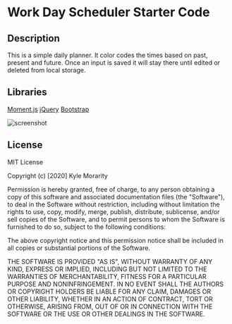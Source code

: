 # Work Day Scheduler Starter Code

## Description
This is a simple daily planner. It color codes the times based on past, present and future. Once an input is saved it will stay there until edited or deleted from local storage.

## Libraries
[Moment.js](https://momentjs.com/)
[jQuery](https://jquery.com/)
[Bootstrap](https://getbootstrap.com/)





![screenshot](https://user-images.githubusercontent.com/67935542/92414654-09868800-f10a-11ea-8fd2-9ebc24567a93.png)


## License
MIT License

Copyright (c) [2020] Kyle Morarity

Permission is hereby granted, free of charge, to any person obtaining a copy of this software and associated documentation files (the "Software"), to deal in the Software without restriction, including without limitation the rights to use, copy, modify, merge, publish, distribute, sublicense, and/or sell copies of the Software, and to permit persons to whom the Software is furnished to do so, subject to the following conditions:

The above copyright notice and this permission notice shall be included in all copies or substantial portions of the Software.

THE SOFTWARE IS PROVIDED "AS IS", WITHOUT WARRANTY OF ANY KIND, EXPRESS OR IMPLIED, INCLUDING BUT NOT LIMITED TO THE WARRANTIES OF MERCHANTABILITY, FITNESS FOR A PARTICULAR PURPOSE AND NONINFRINGEMENT. IN NO EVENT SHALL THE AUTHORS OR COPYRIGHT HOLDERS BE LIABLE FOR ANY CLAIM, DAMAGES OR OTHER LIABILITY, WHETHER IN AN ACTION OF CONTRACT, TORT OR OTHERWISE, ARISING FROM, OUT OF OR IN CONNECTION WITH THE SOFTWARE OR THE USE OR OTHER DEALINGS IN THE SOFTWARE.